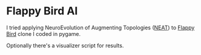 # Flappy Bird AI

I tried applying NeuroEvolution of Augmenting Topologies ([NEAT](https://neat-python.readthedocs.io/en/latest/index.html)) to [Flappy Bird](https://github.com/ivantronics/flappy_bird) clone I coded in pygame. 

Optionally there's a visualizer script for results.
